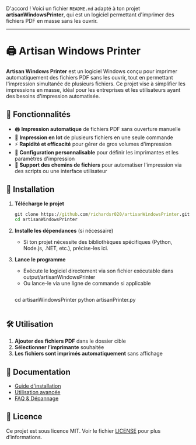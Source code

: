 D'accord ! Voici un fichier `README.md` adapté à ton projet **artisanWindowsPrinter**, qui est un logiciel permettant d'imprimer des fichiers PDF en masse sans les ouvrir.  

---

# 🖨️ Artisan Windows Printer

**Artisan Windows Printer** est un logiciel Windows conçu pour imprimer automatiquement des fichiers PDF sans les ouvrir, tout en permettant l'impression simultanée de plusieurs fichiers. Ce projet vise à simplifier les impressions en masse, idéal pour les entreprises et les utilisateurs ayant des besoins d'impression automatisée.

## 📌 Fonctionnalités

- 🖨️ **Impression automatique** de fichiers PDF sans ouverture manuelle  
- 📂 **Impression en lot** de plusieurs fichiers en une seule commande  
- ⚡ **Rapidité et efficacité** pour gérer de gros volumes d'impression  
- 🔧 **Configuration personnalisable** pour définir les imprimantes et les paramètres d'impression  
- 💾 **Support des chemins de fichiers** pour automatiser l'impression via des scripts ou une interface utilisateur  

## 🚀 Installation

1. **Télécharge le projet**  
   ```cmd
   git clone https://github.com/richardsr020/artisanWindowsPrinter.git
   cd artisanWindowsPrinter
   ```

2. **Installe les dépendances** (si nécessaire)  
   - Si ton projet nécessite des bibliothèques spécifiques (Python, Node.js, .NET, etc.), précise-les ici.

3. **Lance le programme**  
   - Exécute le logiciel directement via son fichier exécutable dans output/artisanWindowsPrinter  
   - Ou lance-le via une ligne de commande si applicable
     ```cmd
   cd artisanWindowsPrinter
   python artisanPrinter.py 
   ```

## 🛠️ Utilisation

1. **Ajouter des fichiers PDF** dans le dossier cible  
2. **Sélectionner l’imprimante** souhaitée  
3. **Les fichiers sont imprimés automatiquement** sans affichage  


## 📖 Documentation

- [Guide d'installation](docs/installation.md)  
- [Utilisation avancée](docs/utilisation.md)  
- [FAQ & Dépannage](docs/faq.md)  


## 📜 Licence

Ce projet est sous licence MIT. Voir le fichier [LICENSE](LICENSE) pour plus d’informations.
